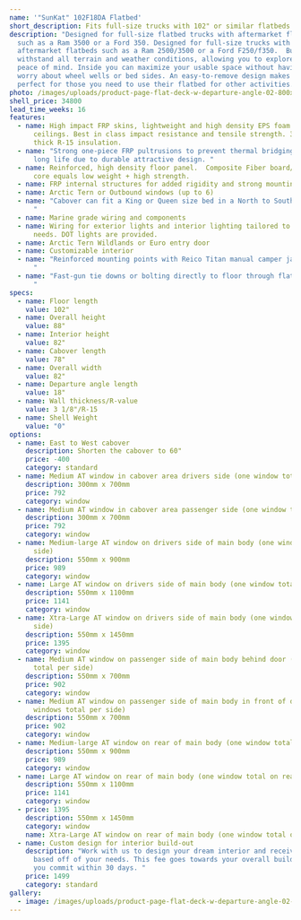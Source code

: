 ```yaml
---
name: '"SunKat" 102F18DA Flatbed'
short_description: Fits full-size trucks with 102" or similar flatbeds
description: "Designed for full-size flatbed trucks with aftermarket flatbeds
  such as a Ram 3500 or a Ford 350. Designed for full-size trucks with
  aftermarket flatbeds such as a Ram 2500/3500 or a Ford F250/f350.  Built to
  withstand all terrain and weather conditions, allowing you to explore with
  peace of mind. Inside you can maximize your usable space without having to
  worry about wheel wells or bed sides. An easy-to-remove design makes these
  perfect for those you need to use their flatbed for other activities. "
photo: /images/uploads/product-page-flat-deck-w-departure-angle-02-800x450.png
shell_price: 34800
lead_time_weeks: 16
features:
  - name: High impact FRP skins, lightweight and high density EPS foam for walls and
      ceilings. Best in class impact resistance and tensile strength. 3-1/8"
      thick R-15 insulation.
  - name: "Strong one-piece FRP pultrusions to prevent thermal bridging and provide
      long life due to durable attractive design. "
  - name: Reinforced, high density floor panel.  Composite Fiber board/honeycomb
      core equals low weight + high strength.
  - name: FRP internal structures for added rigidity and strong mounting points.
  - name: Arctic Tern or Outbound windows (up to 6)
  - name: "Cabover can fit a King or Queen size bed in a North to South orientation.
      "
  - name: Marine grade wiring and components
  - name: Wiring for exterior lights and interior lighting tailored to customers
      needs. DOT lights are provided.
  - name: Arctic Tern Wildlands or Euro entry door
  - name: Customizable interior
  - name: "Reinforced mounting points with Reico Titan manual camper jacks included.
      "
  - name: "Fast-gun tie downs or bolting directly to floor through flatbed included.
      "
specs:
  - name: Floor length
    value: 102"
  - name: Overall height
    value: 88"
  - name: Interior height
    value: 82"
  - name: Cabover length
    value: 78"
  - name: Overall width
    value: 82"
  - name: Departure angle length
    value: 18"
  - name: Wall thickness/R-value
    value: 3 1/8"/R-15
  - name: Shell Weight
    value: "0"
options:
  - name: East to West cabover
    description: Shorten the cabover to 60"
    price: -400
    category: standard
  - name: Medium AT window in cabover area drivers side (one window total per side)
    description: 300mm x 700mm
    price: 792
    category: window
  - name: Medium AT window in cabover area passenger side (one window total per side)
    description: 300mm x 700mm
    price: 792
    category: window
  - name: Medium-large AT window on drivers side of main body (one window total per
      side)
    description: 550mm x 900mm
    price: 989
    category: window
  - name: Large AT window on drivers side of main body (one window total per side)
    description: 550mm x 1100mm
    price: 1141
    category: window
  - name: Xtra-Large AT window on drivers side of main body (one window total per
      side)
    description: 550mm x 1450mm
    price: 1395
    category: window
  - name: Medium AT window on passenger side of main body behind door (two windows
      total per side)
    description: 550mm x 700mm
    price: 902
    category: window
  - name: Medium AT window on passenger side of main body in front of door (two
      windows total per side)
    description: 550mm x 700mm
    price: 902
    category: window
  - name: Medium-large AT window on rear of main body (one window total on rear wall)
    description: 550mm x 900mm
    price: 989
    category: window
  - name: Large AT window on rear of main body (one window total on rear wall)
    description: 550mm x 1100mm
    price: 1141
    category: window
  - price: 1395
    description: 550mm x 1450mm
    category: window
    name: Xtra-Large AT window on rear of main body (one window total on rear wall)
  - name: Custom design for interior build-out
    description: "Work with us to design your dream interior and receive a quote
      based off of your needs. This fee goes towards your overall build cost if
      you commit within 30 days. "
    price: 1499
    category: standard
gallery:
  - image: /images/uploads/product-page-flat-deck-w-departure-angle-02-800x450.png
---
```

